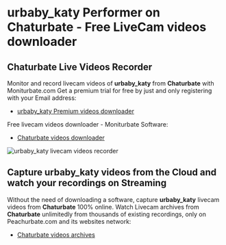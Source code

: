 # urbaby_katy Performer on Chaturbate - Free LiveCam videos downloader

## Chaturbate Live Videos Recorder

Monitor and record livecam videos of **urbaby_katy** from **Chaturbate** with Moniturbate.com
Get a premium trial for free by just and only registering with your Email address:
* [urbaby_katy Premium videos downloader](https://moniturbate.com/request-demo-licence-key.html)

Free livecam videos downloader - Moniturbate Software:
* [Chaturbate videos downloader](https://moniturbate.com/moniturbate-download-software.html)

![urbaby_katy livecam videos recorder](https://peachurnet.com/templates/moniturbate-software.png)


## Capture urbaby_katy videos from the Cloud and watch your recordings on Streaming

Without the need of downloading a software, capture **urbaby_katy** livecam videos from **Chaturbate** 100% online.
Watch Livecam archives from **Chaturbate** unlimitedly from thousands of existing recordings, only on Peachurbate.com and its websites network:
* [Chaturbate videos archives](https://peachurnet.com/)
